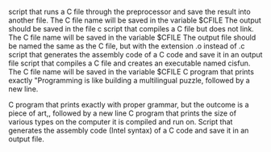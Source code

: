 script that runs a C file through the preprocessor and save the result into another file.
The C file name will be saved in the variable $CFILE
The output should be saved in the file c
script that compiles a C file but does not link.
The C file name will be saved in the variable $CFILE
The output file should be named the same as the C file, but with the extension .o instead of .c
script that generates the assembly code of a C code and save it in an output file
script that compiles a C file and creates an executable named cisfun.
The C file name will be saved in the variable $CFILE
 C program that prints exactly "Programming is like building a multilingual puzzle, followed by a new line.

 C program that prints exactly with proper grammar, but the outcome is a piece of art,, followed by a new line
C program that prints the size of various types on the computer it is compiled and run on.
Script that generates the assembly code (Intel syntax) of a C code and save it in an output file.
